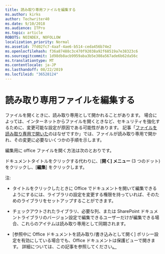 ```yaml
---
title: 読み取り専用ファイルを編集する
ms.author: kirks
author: Techwriter40
ms.date: 9/10/2018
ms.audience: ITPro
ms.topic: article
ROBOTS: NOINDEX, NOFOLLOW
localization_priority: Normal
ms.assetid: 7fd02fc7-4aaf-4ae6-b514-ceda456b74e2
ms.openlocfilehash: f36a87488c3c470f92038a92f68519a7e38323c6
ms.sourcegitcommit: 1d98db8acb9959aba3b5e308a567ade6b62da56c
ms.translationtype: MT
ms.contentlocale: ja-JP
ms.lasthandoff: 08/22/2019
ms.locfileid: "36528124"
---
```

# <a name="edit-a-read-only-file"></a>読み取り専用ファイルを編集する

ファイルを開くときに、読み取り専用として開かれることがあります。 場合によっては、インターネットからファイルを開くときなど、セキュリティを強化するために、変更可能な設定が原因である可能性があります。 記事「[ファイルを読み取り専用で開いた](https://support.office.com/article/Why-did-my-file-open-read-only-3ab4b792-da50-4b38-8628-14c64e1f1d15)のはなぜですか」では、ファイルが読み取り専用で開かれ、その変更に必要ないくつかの手順を示します。

編集用に office ファイルを開く方法は次のとおりです。

ドキュメントタイトルをクリックする代わりに、[**開く] メニュー** (3 つのドット) をクリックし、[**編集**] をクリックします。

注:

- タイトルをクリックしたときに Office でドキュメントを開いて編集できるようにするには、ライブラリの設定を変更する権限を持っていれば、そのためのライブラリをセットアップすることができます。

- チェックアウトされたライブラリ、必要な列、または SharePoint ドキュメントライブラリのバージョン設定で編集できるユーザーだけが編集できる場合、これらのアイテムは読み取り専用として同期されます。

- [参照中に Office ドキュメントを読み取り/書き込みとして開く] ポリシー設定を有効にしている場合でも、Office ドキュメントは保護ビューで開きます。 詳細については、この記事を参照してください[。](https://support.microsoft.com/help/983047/an-office-document-opens-in-protected-view-even-though-you-enable-the)

